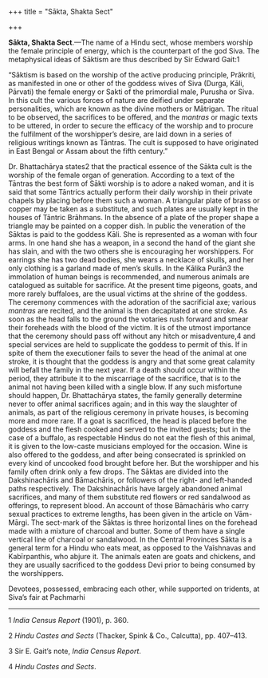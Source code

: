 +++
title = "Sākta, Shakta Sect"

+++

**Sākta, Shakta Sect**.—The name of a Hindu sect, whose members worship the female principle of energy, which is the counterpart of the god Siva. The metaphysical ideas of Sāktism are thus described by Sir Edward Gait:1 

“Sāktism is based on the worship of the active producing principle, Prākriti, as manifested in one or other of the goddess wives of Siva \(Durga, Kāli, Pārvati\) the female energy or Sakti of the primordial male, Purusha or Siva. In this cult the various forces of nature are deified under separate personalities, which are known as the divine mothers or Mātrigan. The ritual to be observed, the sacrifices to be offered, and the *mantras* or magic texts to be uttered, in order to secure the efficacy of the worship and to procure the fulfilment of the worshipper’s desire, are laid down in a series of religious writings known as Tāntras. The cult is supposed to have originated in East Bengal or Assam about the fifth century.” 

Dr. Bhattachārya states2 that the practical essence of the Sākta cult is the worship of the female organ of generation. According to a text of the Tāntras the best form of Sākti worship is to adore a naked woman, and it is said that some Tāntrics actually perform their daily worship in their private chapels by placing before them such a woman. A triangular plate of brass or copper may be taken as a substitute, and such plates are usually kept in the houses of Tāntric Brāhmans. In the absence of a plate of the proper shape a triangle may be painted on a copper dish. In public the veneration of the Sāktas is paid to the goddess Kāli. She is represented as a woman with four arms. In one hand she has a weapon, in a second the hand of the giant she has slain, and with the two others she is encouraging her worshippers. For earrings she has two dead bodies, she wears a necklace of skulls, and her only clothing is a garland made of men’s skulls. In the Kālika Purān3 the immolation of human beings is recommended, and numerous animals are catalogued as suitable for sacrifice. At the present time pigeons, goats, and more rarely buffaloes, are the usual victims at the shrine of the goddess. The ceremony commences with the adoration of the sacrificial axe; various *mantras* are recited, and the animal is then decapitated at one stroke. As soon as the head falls to the ground the votaries rush forward and smear their foreheads with the blood of the victim. It is of the utmost importance that the ceremony should pass off without any hitch or misadventure,4 and special services are held to supplicate the goddess to permit of this. If in spite of them the executioner fails to sever the head of the animal at one stroke, it is thought that the goddess is angry and that some great calamity will befall the family in the next year. If a death should occur within the period, they attribute it to the miscarriage of the sacrifice, that is to the animal not having been killed with a single blow. If any such misfortune should happen, Dr. Bhattachārya states, the family generally determine never to offer animal sacrifices again; and in this way the slaughter of animals, as part of the religious ceremony in private houses, is becoming more and more rare. If a goat is sacrificed, the head is placed before the goddess and the flesh cooked and served to the invited guests; but in the case of a buffalo, as respectable Hindus do not eat the flesh of this animal, it is given to the low-caste musicians employed for the occasion. Wine is also offered to the goddess, and after being consecrated is sprinkled on every kind of uncooked food brought before her. But the worshipper and his family often drink only a few drops. The Sāktas are divided into the Dakshinachāris and Bāmachāris, or followers of the right- and left-handed paths respectively. The Dakshinachāris have largely abandoned animal sacrifices, and many of them substitute red flowers or red sandalwood as offerings, to represent blood. An account of those Bāmachāris who carry sexual practices to extreme lengths, has been given in the article on Vām-Mārgi. The sect-mark of the Sāktas is three horizontal lines on the forehead made with a mixture of charcoal and butter. Some of them have a single vertical line of charcoal or sandalwood. In the Central Provinces Sākta is a general term for a Hindu who eats meat, as opposed to the Vaīshnavas and Kabīrpanthis, who abjure it. The animals eaten are goats and chickens, and they are usually sacrificed to the goddess Devi prior to being consumed by the worshippers. 




Devotees, possessed, embracing each other, while supported on tridents, at Siva’s fair at Pachmarhi





* * *

1 *India Census Report* \(1901\), p. 360. 

2 *Hindu Castes and Sects* \(Thacker, Spink & Co., Calcutta\), pp. 407–413. 

3 Sir E. Gait’s note, *India Census Report*. 

4 *Hindu Castes and Sects*. 



